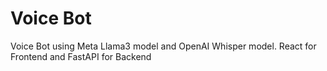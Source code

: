 # Voice Bot

Voice Bot using Meta Llama3 model and OpenAI Whisper model.
React for Frontend and FastAPI for Backend
